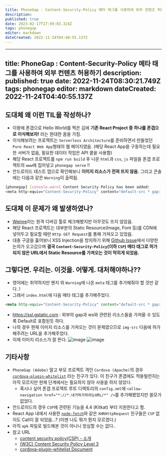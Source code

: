 ```yaml
---
title: PhoneGap : Content-Security-Policy 메타 태그를 사용하여 외부 컨텐츠 허용하기
description: 
published: true
date: 2023-02-17T17:59:03.324Z
tags: phonegap
editor: markdown
dateCreated: 2022-11-24T04:40:55.137Z
---
```


---
title: PhoneGap : Content-Security-Policy 메타 태그를 사용하여 외부 컨텐츠 허용하기
description: 
published: true
date: 2022-11-24T08:30:21.749Z
tags: phonegap
editor: markdown
dateCreated: 2022-11-24T04:40:55.137Z
---

## 도대체 왜 이런 TIL을 작성하나?
- 이왕에 폰갭으로 Hello World를 찍은 김에 **기존 React Project 중 하나를 폰갭으로 이식해보자!** 라는 원대한 꿈을 가짐.
- 이식해보려는 프로젝트는 `Serverless Architecture`를 준비하면서 만들었던 `Pure React Web App`형태의 웹 페이지였음. (해당 React App을 구동하는데 필요한 서버가 없음, 필요한 데이터 작업은 API 콜을 사용함)
- 해당 React 프로젝트를 `npm run build` 후 나온 `html`과 `css`, `js` 파일을 폰갭 프로젝트의 `www`에 집어넣고 `phonegap serve` !!
- 안드로이드 테스트 앱으로 확인해보니 **이미지 리소스가 전혀 뜨지 않음.** 그리고 콘솔에는 다음과 같은 `Warning`이 출력됨.
```bash
[phonegap] [console.warn] Content Security Policy has been added:
<meta http-equiv="Content-Security-Policy" content="default-src * gap: ws: https://ssl.gstatic.com;img-src 'self' data: content:;style-src 'self' 'unsafe-inline' data: blob:;script-src * 'unsafe-inline' 'unsafe-eval' data: blob:;">
```

## 도대체 이 문제가 왜 발생하였나?
- [Weinre](https://www.npmjs.com/package/weinre)라는 원격 디버깅 툴로 체크해봤지만 아무것도 뜨지 않았음.
- 해당 React 프로젝트는 대부분의 Static Resource(Image, Font 등)를 CDN에 넣어두고 필요할 때만 `Http GET Request`를 통해 가져오고 있었음.
- 대충 구글을 훓어보니 XSS Injection을 방지하기 위해 [Github Issue](https://github.com/phonegap/connect-phonegap/issues/143)에서 다양한 논의가 오고갔으며 **결국 `Content-Security-Policy`(이하 `CSP`) 메타 태그로 허가 되지 않은 URL에서 Static Resource를 가져오는 것이 막히게 되었음.**

## 그렇다면. 우리는. 이것을. 어떻게. 대처해야하나??
- 영어에는 취약하지만 왠지 위 `Warning`에 나온 `meta` 태그를 추가해줘야 할 것만 같다..!
- 그래서 `index.html`에 다음 메타 태그를 추가해주었다.
```html
<meta http-equiv="Content-Security-Policy" content="default-src * gap: ws: https://ssl.gstatic.com; style-src * 'unsafe-inline' data: blob: 'self' ;script-src * 'unsafe-inline' 'unsafe-eval' * data: blob: ;img-src https://당신이허가하려는URL data: content: * 'self';">
```
  - https://ssl.gstatic.com : 외부의 gap과 ws와 관련된 리소스들을 가져올 수 있도록 Default로 포함된듯 하다.
  - 나의 경우 현재 이미지 리소스를 가져오는 것이 문제였으므로 `img-src` 다음에 허가 해주려는 URL을 추가해주었다.
- 이제 이미지 리소스가 잘 뜬다.
![image](https://cloud.githubusercontent.com/assets/8033320/20536931/73723892-b12e-11e6-8834-8147148cd354.png)
![image](https://cloud.githubusercontent.com/assets/8033320/20536936/769cda4a-b12e-11e6-95d5-f35764c1d548.png)

## 기타사항
- `PhoneGap (Adobe)` 말고 부모 프로젝트 격인 `Cordova (Apache)`의 경우 [`cordova-plugin-whitelist`](https://github.com/apache/cordova-plugin-whitelist/tree/master/doc/ko) 라는 친구가 있다. 이 친구가 폰갭에도 적용될런지는 아직 모르지만 현재 단계에서는 필요하지 않아 사용을 하지 않았다.
  - 혹시나 싶어 폰갭 프로젝트 루트 디렉토리의 `config.xml`에 `<allow-navigation href="*://*.내가허가하려는URL/*" />`를 추가해봤었지만 쓸모가 없었다.
- 안드로이드의 경우 `CSP`에 관련된 기능을 4.4 (Kitkat) 부터 지원한다고 함.
- React App 내에서 사용한 [`node-fetch`](https://www.npmjs.com/package/node-fetch)와 같은 `XHRHttpRequest` 친구들은 `CSP` 없이도 Call이 잘 되었음...? (이젠 나도 뭐가 뭔지 모르겠다.)
- 아직 `apk` 파일로 빌드해본 것이 아니니 방심할 수는 없다..
- 참고 URL
  - [content security policy(CSP) - 소개](http://gseok.tistory.com/entry/Web-TechIntroduction-Content-Security-Policy)
  - [(W3C) Content Security Policy Level 3](https://w3c.github.io/webappsec-csp/)
  - [cordova-plugin-whitelist Document](https://cordova.apache.org/docs/en/latest/reference/cordova-plugin-whitelist/)
